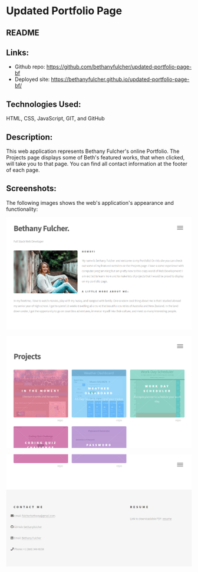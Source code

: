 # Updated Portfolio Page

## README

## Links:
* Github repo: https://github.com/bethanyfulcher/updated-portfolio-page-bf
* Deployed site: https://bethanyfulcher.github.io/updated-portfolio-page-bf/

## Technologies Used: 
HTML, CSS, JavaScript, GIT, and GitHub

## Description:
This web application represents Bethany Fulcher's online Portfolio. The Projects page displays some of Beth's featured works, that when clicked, will take you to that page. You can find all contact information at the footer of each page.

## Screenshots:
The following images shows the web's application's appearance and functionality:

![home](/images/home.png)

![home](/images/projects.png)

![home](/images/contact.png)